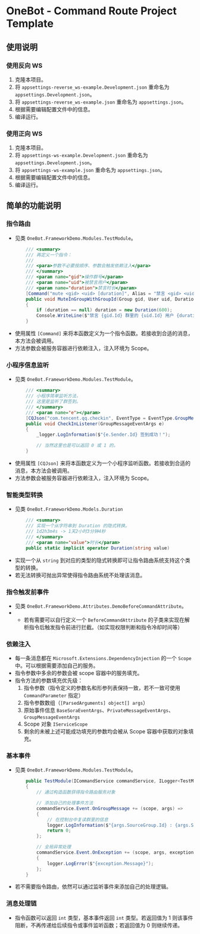 # OneBot - Command Route Project Template

## 使用说明
### 使用反向 WS
1. 克隆本项目。
2. 将 `appsettings-reverse_ws-example.Development.json` 重命名为 `appsettings.Development.json`。
3. 将 `appsettings-reverse_ws-example.json` 重命名为 `appsettings.json`。
4. 根据需要编辑配置文件中的信息。
5. 编译运行。

### 使用正向 WS
1. 克隆本项目。
2. 将 `appsettings-ws-example.Development.json` 重命名为 `appsettings.Development.json`。
3. 将 `appsettings-ws-example.json` 重命名为 `appsettings.json`。
4. 根据需要编辑配置文件中的信息。
5. 编译运行。

## 简单的功能说明
### 指令路由
- 见类 `OneBot.FrameworkDemo.Modules.TestModule`。
    ```cs
        /// <summary>
        /// 再定义一个指令：
        ///
        /// <para>参数不必要按顺序、参数会触发依赖注入</para>
        /// </summary>
        /// <param name="gid">操作群号</param>
        /// <param name="uid">被禁言用户</param>
        /// <param name="duration">禁言时长</param>
        [Command("mute <gid> <uid> [duration]", Alias = "禁言 <gid> <uid> [duration], 口球 <gid> <uid> [duration],", EventType = EventType.GroupMessage | EventType.PrivateMessage)]
        public void MuteInGroupWithGroupId(Group gid, User uid, Duration duration)
        {
            if (duration == null) duration = new Duration(600);
            Console.WriteLine($"禁言 {gid.Id} 群里的 {uid.Id} 用户 {duration.Seconds} 秒。");
        }  
    ```
- 使用属性 `[Command]` 来将本函数定义为一个指令函数。若接收到合适的消息，本方法会被调用。
- 方法参数会被服务容器进行依赖注入，注入环境为 Scope。

### 小程序信息监听
- 见类 `OneBot.FrameworkDemo.Modules.TestModule`。
    ```cs
        /// <summary>
        /// 小程序简单监听方法，
        /// 这里是监听了群签到。
        /// </summary>
        /// <param name="e"></param>
        [CQJson("com.tencent.qq.checkin", EventType = EventType.GroupMessage)]
        public void CheckInListener(GroupMessageEventArgs e)
        {
            _logger.LogInformation($"{e.Sender.Id} 签到成功！");

            // 当然这里也是可以返回 0 或 1 的。
        }
    ```
- 使用属性 `[CQJson]` 来将本函数定义为一个小程序监听函数。若接收到合适的消息，本方法会被调用。
- 方法参数会被服务容器进行依赖注入，注入环境为 Scope。

### 智能类型转换
- 见类 `OneBot.FrameworkDemo.Models.Duration`
    ```cs
        /// <summary>
        /// 实现一个从字符串到 Duration 的隐式转换。
        /// 1d2h3m4s -> 1天2小时3分钟4秒
        /// </summary>
        /// <param name="value">时长</param>
        public static implicit operator Duration(string value)
    ```
- 实现一个从 `string` 到对应的类型的隐式转换即可让指令路由系统支持这个类型的转换。
- 若无法转换可抛出异常使得指令路由系统不处理该消息。

### 指令触发前事件
- 见类 `OneBot.FrameworkDemo.Attributes.DemoBeforeCommandAttribute`。
- - 若有需要可以自行定义一个 `BeforeCommandAttribute` 的子类来实现在解析指令后触发指令前进行拦截。（如实现权限判断和指令冷却时间等）

### 依赖注入
- 每一条消息都在 `Microsoft.Extensions.DependencyInjection` 的一个 `Scope` 中。可以根据需要添加自己的服务。
- 指令参数中多余的参数会被 scope 容器中的服务填充。
- 指令方法的参数填充优先级：
  1. 指令参数（指令定义的参数名和形参列表保持一致，若不一致可使用 `CommandParameter` 指定）
  2. 指令参数数组（`[ParsedArguments] object[] args`）
  3. 原始事件信息 `BaseSoraEventArgs`、`PrivateMessageEventArgs`、`GroupMessageEventArgs`
  4. Scope 对象 `IServiceScope`
  5. 剩余的未被上述可能成功填充的参数均会被从 Scope 容器中获取的对象填充。

### 基本事件
- 见类 `OneBot.FrameworkDemo.Modules.TestModule`。
    ```cs
        public TestModule(ICommandService commandService, ILogger<TestModule> logger)
        {
            // 通过构造函数获得指令路由服务对象

            // 添加自己的处理事件方法
            commandService.Event.OnGroupMessage += (scope, args) =>
            {
                // 在控制台中复读群里的信息
                logger.LogInformation($"{args.SourceGroup.Id} : {args.Sender.Id} : {args.Message.RawText}");
                return 0;
            };

            // 全局异常处理
            commandService.Event.OnException += (scope, args, exception) =>
            {
                logger.LogError($"{exception.Message}");
            };
        }
    ```
- 若不需要指令路由，依然可以通过监听事件来添加自己的处理逻辑。

### 消息处理链
- 指令函数可以返回 `int` 类型，基本事件返回 `int` 类型。若返回值为 1 则该事件阻断，不再传递给后续指令或事件监听函数；若返回值为 0 则继续传递。
